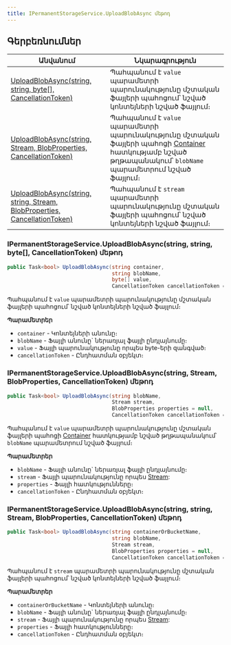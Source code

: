 ```yaml
---
title: IPermanentStorageService.UploadBlobAsync մեթոդ  
---
```


## Գերբեռնումներ

| Անվանում | Նկարագրություն |
|--|--|
| [UploadBlobAsync(string, string, byte\[\], CancellationToken)](#ipermanentstorageserviceuploadblobasyncstring-string-byte-cancellationtoken-մեթոդ) | Պահպանում է `value` պարամետրի պարունակությունը մշտական ֆայլերի պահոցում՝ նշված կոնտեյների նշված ֆայլում։ |
| [UploadBlobAsync(string, Stream, BlobProperties, CancellationToken)](#ipermanentstorageserviceuploadblobasyncstring-stream-blobproperties-cancellationtoken-մեթոդ) | Պահպանում է `value` պարամետրի պարունակությունը մշտական ֆայլերի պահոցի [Container](Container.md) հատկությամբ նշված թղթապանակում՝ `blobName` պարամետրում նշված ֆայլում։ |
| [UploadBlobAsync(string, string, Stream, BlobProperties, CancellationToken)](#ipermanentstorageserviceuploadblobasyncstring-string-stream-blobproperties-cancellationtoken-մեթոդ) | Պահպանում է `stream` պարամետրի պարունակությունը մշտական ֆայլերի պահոցում՝ նշված կոնտեյների նշված ֆայլում։ |

### IPermanentStorageService.UploadBlobAsync(string, string, byte[], CancellationToken) մեթոդ  

```c#
public Task<bool> UploadBlobAsync(string container, 
                                  string blobName, 
                                  byte[] value, 
                                  CancellationToken cancellationToken = default)
```

Պահպանում է `value` պարամետրի պարունակությունը մշտական ֆայլերի պահոցում՝ նշված կոնտեյների նշված ֆայլում։ 

**Պարամետրեր**

* `container` - Կոնտեյների անունը։ 
* `blobName` - Ֆայլի անունը` ներառյալ ֆայլի ընդլայնումը։
* `value` - Ֆայլի պարունակությունը որպես byte-երի զանգված։
* `cancellationToken` - Ընդհատման օբյեկտ։

### IPermanentStorageService.UploadBlobAsync(string, Stream, BlobProperties, CancellationToken) մեթոդ

```c#
public Task<bool> UploadBlobAsync(string blobName, 
                                  Stream stream, 
                                  BlobProperties properties = null, 
                                  CancellationToken cancellationToken = default)
```

Պահպանում է `value` պարամետրի պարունակությունը մշտական ֆայլերի պահոցի [Container](Container.md) հատկությամբ նշված թղթապանակում՝ `blobName` պարամետրում նշված ֆայլում։

**Պարամետրեր**

* `blobName` - Ֆայլի անունը` ներառյալ ֆայլի ընդլայնումը։
* `stream` - Ֆայլի պարունակությունը որպես [Stream](https://learn.microsoft.com/en-us/dotnet/api/system.io.stream):
* `properties` - Ֆայլի հատկությունները։ 
* `cancellationToken` - Ընդհատման օբյեկտ։

### IPermanentStorageService.UploadBlobAsync(string, string, Stream, BlobProperties, CancellationToken) մեթոդ  

```c#
public Task<bool> UploadBlobAsync(string containerOrBucketName, 
                                  string blobName, 
                                  Stream stream, 
                                  BlobProperties properties = null, 
                                  CancellationToken cancellationToken = default)
```

Պահպանում է `stream` պարամետրի պարունակությունը մշտական ֆայլերի պահոցում՝ նշված կոնտեյների նշված ֆայլում։ 

**Պարամետրեր**

* `containerOrBucketName` - Կոնտեյների անունը։ 
* `blobName` - Ֆայլի անունը` ներառյալ ֆայլի ընդլայնումը։
* `stream` - Ֆայլի պարունակությունը որպես [Stream](https://learn.microsoft.com/en-us/dotnet/api/system.io.stream):
* `properties` - Ֆայլի հատկությունները։ 
* `cancellationToken` - Ընդհատման օբյեկտ։

